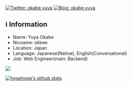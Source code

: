 [![Twitter: okabe.yuya](https://img.shields.io/twitter/follow/toboggannn?style=social)](https://twitter.com/toboggannn)
[![Blog: okabe.yuya](https://img.shields.io/badge/%E3%81%AF%E3%81%A6%E3%81%AA-%E3%82%84%E3%82%8F%E3%82%89%E3%81%8B%E3%83%86%E3%83%83%E3%82%AF-FF5722.svg?logo=blogger&style=plastic)]([https://twitter.com/toboggannn](https://www.okb-shelf.work/))

## ℹ️ Information
- Name: Yuya Okabe
- Nicname: okbee
- Location: Japan
- Language: Japanese(Native), English(Conversational)
- Job: Web Engineer(main: Backend)
 
![](https://github-profile-summary-cards.vercel.app/api/cards/profile-details?username=okabe-yuya&theme=tokyonight)

<!-- リポジトリステータス -->
[![hogehoge's github stats](https://github-readme-stats.vercel.app/api?username=okabe-yuya&hide=contribs&count_private=true&show_icons=true&theme=tokyonight)](https://github.com/okabe-yuya/)
